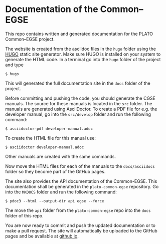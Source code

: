 # Documentation of the Common–EGSE

This repo contains written and generated documentation for the PLATO Common–EGSE project. 


The website is created from the asciidoc files in the `hugo` folder using the [HUGO](https://gohugo.io) static site generator. Make sure HUGO is installed on your system to generate the HTML code. In a terminal go into the `hugo` folder of the project and type
```
$ hugo
```
This will generated the full documentation site in the `docs` folder of the project.

Before committing and pushing the code, you should generate the CGSE manuals. The source for these manuals is located in the `src` folder. The manuals are generated using AsciiDoctor. To create a PDF file for e.g. the developer manual, go into the `src/develop` folder and run the following command:
```
$ asciidoctor-pdf developer-manual.adoc
```
To create the HTML file for this manual use:
```
$ asciidoctor developer-manual.adoc
```
Other manuals are created with the same commands.

Now move the HTML files for each of the manuals to the `docs/asciidocs` folder so they become part of the GitHub pages.

The site also provides the API documentation of the Common-EGSE. This documentation shall be generated in the `plato-common-egse` repository. Go into the `MKDOCS` folder and run the following command:
```
$ pdoc3 --html --output-dir api egse --force
```
The move the `api` folder from the `plato-common-egse` repo into the `docs` folder of this repo.

You are now ready to commit and push the updated documentation or to make a pull request. The site will automatically be uploaded to the GitHub pages and be available at [github.io](https://rhuygen.github.io/plato-cgse-doc/).

